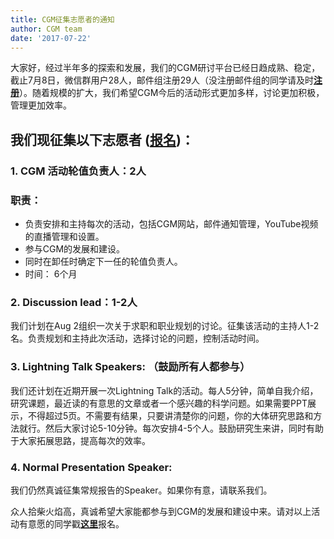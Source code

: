 ```yaml
---
title: CGM征集志愿者的通知
author: CGM team
date: '2017-07-22'
---
```


大家好，经过半年多的探索和发展，我们的CGM研讨平台已经日趋成熟、稳定，截止7月8日，微信群用户28人，邮件组注册29人（没注册邮件组的同学请及时[**注册**](http://weebly.us15.list-manage.com/subscribe?u=839616671f0561f74dbda7fd9&id=8feb9f8578 )）。随着规模的扩大，我们希望CGM今后的活动形式更加多样，讨论更加积极，管理更加效率。

## 我们现征集以下志愿者 ([报名](https://goo.gl/forms/9zcXWwyhvdIzuKeT2))：

### 1. CGM 活动轮值负责人：2人

### 职责：
- 负责安排和主持每次的活动，包括CGM网站，邮件通知管理，YouTube视频的直播管理和设置。
- 参与CGM的发展和建设。
- 同时在卸任时确定下一任的轮值负责人。
- 时间： 6个月

### 2. Discussion lead：1-2人

我们计划在Aug 2组织一次关于求职和职业规划的讨论。征集该活动的主持人1-2名。负责规划和主持此次活动，选择讨论的问题，控制活动时间。

### 3. Lightning Talk Speakers: （鼓励所有人都参与）

我们还计划在近期开展一次Lightning Talk的活动。每人5分钟，简单自我介绍，研究课题，最近读的有意思的文章或者一个感兴趣的科学问题。如果需要PPT展示，不得超过5页。不需要有结果，只要讲清楚你的问题，你的大体研究思路和方法就行。然后大家讨论5-10分钟。每次安排4-5个人。鼓励研究生来讲，同时有助于大家拓展思路，提高每次的效率。

### 4. Normal Presentation Speaker: 
我们仍然真诚征集常规报告的Speaker。如果你有意，请联系我们。

众人拾柴火焰高，真诚希望大家能都参与到CGM的发展和建设中来。请对以上活动有意愿的同学戳[**这里**](https://goo.gl/forms/9zcXWwyhvdIzuKeT2)报名。 


